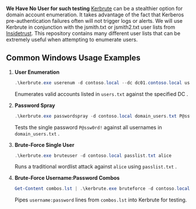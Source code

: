 **We Have No User for such testing**
[Kerbrute](https://github.com/ropnop/kerbrute) can be a stealthier option for domain account enumeration. It takes advantage of the fact that Kerberos pre-authentication failures often will not trigger logs or alerts. We will use Kerbrute in conjunction with the jsmith.txt or jsmith2.txt user lists from [Insidetrust](https://github.com/insidetrust/statistically-likely-usernames). This repository contains many different user lists that can be extremely useful when attempting to enumerate users.
## Common Windows Usage Examples

1. **User Enumeration**
    
    ```powershell
    .\kerbrute.exe userenum -d contoso.local --dc dc01.contoso.local users.txt
    ```
    
    Enumerates valid accounts listed in `users.txt` against the specified DC .
    
2. **Password Spray**
    
    ```powershell
    .\kerbrute.exe passwordspray -d contoso.local domain_users.txt P@ssw0rd!
    ```
    
    Tests the single password `P@ssw0rd!` against all usernames in `domain_users.txt` .
    
3. **Brute‑Force Single User**
    
    ```powershell
    .\kerbrute.exe bruteuser -d contoso.local passlist.txt alice
    ```
    
    Runs a traditional wordlist attack against `alice` using `passlist.txt` .
    
4. **Brute‑Force Username:Password Combos**
    
    ```powershell
    Get-Content combos.lst | .\kerbrute.exe bruteforce -d contoso.local -
    ```
    
    Pipes `username:password` lines from `combos.lst` into Kerbrute for testing.
    
